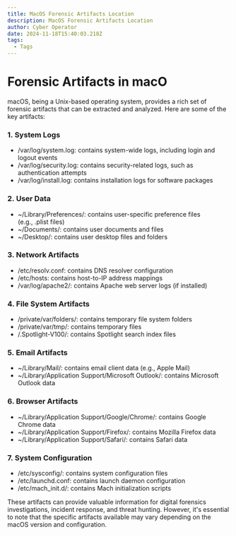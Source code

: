 ```yaml
---
title: MacOS Forensic Artifacts Location
description: MacOS Forensic Artifacts Location
author: Cyber Operator
date: 2024-11-18T15:40:03.218Z
tags:
  - Tags
---
```

# **Forensic Artifacts in macO**

macOS, being a Unix-based operating system, provides a rich set of forensic artifacts that can be extracted and analyzed. Here are some of the key artifacts:

### 1. **System Logs**

* /var/log/system.log: contains system-wide logs, including login and logout events
* /var/log/security.log: contains security-related logs, such as authentication attempts
* /var/log/install.log: contains installation logs for software packages

### 2. **User Data**

* ~/Library/Preferences/: contains user-specific preference files (e.g., .plist files)
* ~/Documents/: contains user documents and files
* ~/Desktop/: contains user desktop files and folders

### 3. **Network Artifacts**

* /etc/resolv.conf: contains DNS resolver configuration
* /etc/hosts: contains host-to-IP address mappings
* /var/log/apache2/: contains Apache web server logs (if installed)

### 4. **File System Artifacts**

* /private/var/folders/: contains temporary file system folders
* /private/var/tmp/: contains temporary files
* /.Spotlight-V100/: contains Spotlight search index files

### 5. **Email Artifacts**

* ~/Library/Mail/: contains email client data (e.g., Apple Mail)
* ~/Library/Application Support/Microsoft Outlook/: contains Microsoft Outlook data

### 6. **Browser Artifacts**

* ~/Library/Application Support/Google/Chrome/: contains Google Chrome data
* ~/Library/Application Support/Firefox/: contains Mozilla Firefox data
* ~/Library/Application Support/Safari/: contains Safari data

### 7. **System Configuration**

* /etc/sysconfig/: contains system configuration files
* /etc/launchd.conf: contains launch daemon configuration
* /etc/mach_init.d/: contains Mach initialization scripts

These artifacts can provide valuable information for digital forensics investigations, incident response, and threat hunting. However, it's essential to note that the specific artifacts available may vary depending on the macOS version and configuration.